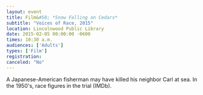 ```yaml
---
layout: event
title: Film&#58; *Snow Falling on Cedars*
subtitle: "Voices of Race, 2015"
location: Lincolnwood Public Library
date: 2015-02-05 00:00:00 -0600
times: 10:30 a.m.
audiences: ['Adults']
types: ['Film']
registration: 
canceled: "No"
---
```

A Japanese-American fisherman may have killed his neighbor Carl at sea. In the 1950's, race figures in the trial (IMDb).
